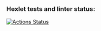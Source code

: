 ### Hexlet tests and linter status:
[![Actions Status](https://github.com/aleskarova/java-project-lvl2/workflows/hexlet-check/badge.svg)](https://github.com/aleskarova/java-project-lvl2/actions)